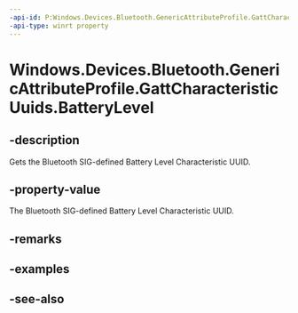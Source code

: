 ```yaml
---
-api-id: P:Windows.Devices.Bluetooth.GenericAttributeProfile.GattCharacteristicUuids.BatteryLevel
-api-type: winrt property
---
```


<!-- Property syntax
public System.Guid BatteryLevel { get; }
-->

# Windows.Devices.Bluetooth.GenericAttributeProfile.GattCharacteristicUuids.BatteryLevel

## -description
Gets the Bluetooth SIG-defined Battery Level Characteristic UUID.

## -property-value
The Bluetooth SIG-defined Battery Level Characteristic UUID.

## -remarks

## -examples

## -see-also
